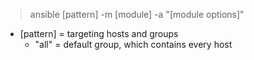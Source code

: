 > ansible [pattern] -m [module] -a "[module options]"

- [pattern] = targeting hosts and groups
  - "all" = default group, which contains every host
